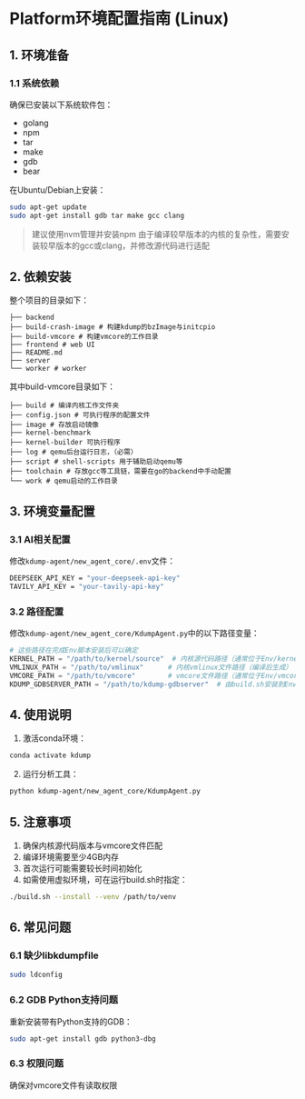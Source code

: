 # Platform环境配置指南 (Linux)

## 1. 环境准备

### 1.1 系统依赖
确保已安装以下系统软件包：
- golang
- npm
- tar
- make
- gdb
- bear

在Ubuntu/Debian上安装：
```bash
sudo apt-get update
sudo apt-get install gdb tar make gcc clang
```
> 建议使用nvm管理并安装npm
> 由于编译较早版本的内核的复杂性，需要安装较早版本的gcc或clang，并修改源代码进行适配

## 2. 依赖安装

整个项目的目录如下：
```
├── backend
├── build-crash-image # 构建kdump的bzImage与initcpio
├── build-vmcore # 构建vmcore的工作目录
├── frontend # web UI
├── README.md
├── server
└── worker # worker
```

其中build-vmcore目录如下：

```
├── build # 编译内核工作文件夹
├── config.json # 可执行程序的配置文件
├── image # 存放启动镜像
├── kernel-benchmark
├── kernel-builder 可执行程序
├── log # qemu后台运行日志，（必需）
├── script # shell-scripts 用于辅助启动qemu等
├── toolchain # 存放gcc等工具链，需要在go的backend中手动配置
└── work # qemu启动的工作目录
```


## 3. 环境变量配置

### 3.1 AI相关配置
修改`kdump-agent/new_agent_core/.env`文件：
```bash
DEEPSEEK_API_KEY = "your-deepseek-api-key"
TAVILY_API_KEY = "your-tavily-api-key"
```

### 3.2 路径配置
修改`kdump-agent/new_agent_core/KdumpAgent.py`中的以下路径变量：
```python
# 这些路径在完成Env脚本安装后可以确定
KERNEL_PATH = "/path/to/kernel/source"  # 内核源代码路径（通常位于Env/kernel_sources/）
VMLINUX_PATH = "/path/to/vmlinux"      # 内核vmlinux文件路径（编译后生成）
VMCORE_PATH = "/path/to/vmcore"        # vmcore文件路径（通常位于Env/vmcore_gen/）
KDUMP_GDBSERVER_PATH = "/path/to/kdump-gdbserver"  # 由build.sh安装到Env/extracted/
```

## 4. 使用说明

1. 激活conda环境：
```bash
conda activate kdump
```

2. 运行分析工具：
```bash
python kdump-agent/new_agent_core/KdumpAgent.py
```

## 5. 注意事项

1. 确保内核源代码版本与vmcore文件匹配
2. 编译环境需要至少4GB内存
3. 首次运行可能需要较长时间初始化
4. 如需使用虚拟环境，可在运行build.sh时指定：
```bash
./build.sh --install --venv /path/to/venv
```

## 6. 常见问题

### 6.1 缺少libkdumpfile
```bash
sudo ldconfig
```

### 6.2 GDB Python支持问题
重新安装带有Python支持的GDB：
```bash
sudo apt-get install gdb python3-dbg
```

### 6.3 权限问题
确保对vmcore文件有读取权限
